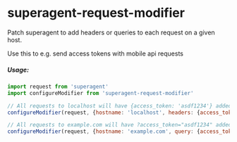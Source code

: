 # superagent-request-modifier

Patch superagent to add headers or queries to each request on a given host.

Use this to e.g. send access tokens with mobile api requests

##### Usage:

```javascript
import request from 'superagent'
import configureModifier from 'superagent-request-modifier'

// All requests to localhost will have {access_token: 'asdf1234'} added as a header
configureModifier(request, {hostname: 'localhost', headers: {access_token: 'asdf1234'}})

// All requests to example.com will have ?access_token="asdf1234" added to the url as a query string
configureModifier(request, {hostname: 'example.com', query: {access_token: 'asdf1234'}})
```
